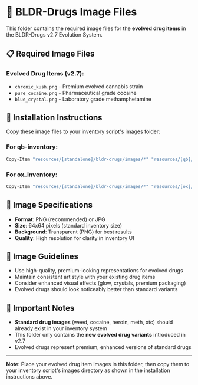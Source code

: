 # 📁 BLDR-Drugs Image Files

This folder contains the required image files for the **evolved drug items** in the BLDR-Drugs v2.7 Evolution System.

## 📋 Required Image Files

### Evolved Drug Items (v2.7):
- `chronic_kush.png` - Premium evolved cannabis strain
- `pure_cocaine.png` - Pharmaceutical grade cocaine
- `blue_crystal.png` - Laboratory grade methamphetamine

## 🔧 Installation Instructions

Copy these image files to your inventory script's images folder:

### For qb-inventory:
```bash
Copy-Item "resources/[standalone]/bldr-drugs/images/*" "resources/[qb]/qb-inventory/html/images/"
```

### For ox_inventory:
```bash
Copy-Item "resources/[standalone]/bldr-drugs/images/*" "resources/[ox]/ox_inventory/web/images/"
```

## 📐 Image Specifications

- **Format**: PNG (recommended) or JPG
- **Size**: 64x64 pixels (standard inventory size)
- **Background**: Transparent (PNG) for best results
- **Quality**: High resolution for clarity in inventory UI

## 🎨 Image Guidelines

- Use high-quality, premium-looking representations for evolved drugs
- Maintain consistent art style with your existing drug items
- Consider enhanced visual effects (glow, crystals, premium packaging)
- Evolved drugs should look noticeably better than standard variants

## 📝 Important Notes

- **Standard drug images** (weed, cocaine, heroin, meth, xtc) should already exist in your inventory system
- This folder only contains the **new evolved drug variants** introduced in v2.7
- Evolved drugs represent premium, enhanced versions of standard drugs

---

**Note**: Place your evolved drug item images in this folder, then copy them to your inventory script's images directory as shown in the installation instructions above.
